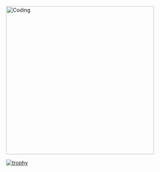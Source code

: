  <img align="center" alt="Coding" width="400" src="https://github.com/user-attachments/assets/9b0bbdd8-3368-4d56-ab96-23286710a574">
  
[![trophy](https://github-profile-trophy.vercel.app/?username=JuanPabloRios27&theme=matrix)](https://github.com/ryo-ma/github-profile-trophy)
